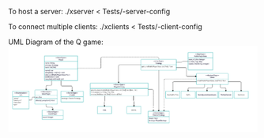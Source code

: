 To host a server: ./xserver <port> < Tests/<n>-server-config

To connect multiple clients: ./xclients <port> < Tests/<n>-client-config

UML Diagram of the Q game:
![PlayerMap](uml.png)
